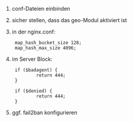 1. conf-Dateien einbinden
2. sicher stellen, dass das geo-Modul aktiviert ist
3. in der nginx.conf:

        map_hash_bucket_size 128;
        map_hash_max_size 4096;

4. im Server Block:

        if ($badagent) {
                return 444;
        }

        if ($denied) {
                return 444;
        }

5. ggf. fail2ban konfigurieren

